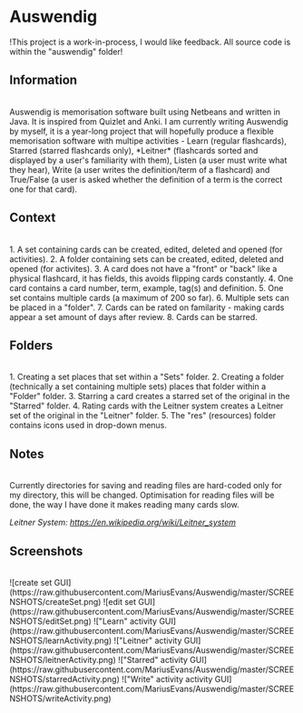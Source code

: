 # Auswendig
!This project is a work-in-process, I would like feedback. All source code is within the "auswendig" folder!

## Information
<br />
Auswendig is memorisation software built using Netbeans and written in Java. It is inspired from Quizlet and Anki. 
I am currently writing Auswendig by myself, it is a year-long project that will hopefully produce a flexible memorisation software with multipe activities - Learn (regular flashcards), Starred (starred flashcards only), *Leitner* (flashcards sorted and displayed by a user's familiarity with them), Listen (a user must write what they hear), Write (a user writes the definition/term of a flashcard) and True/False (a user is asked whether the definition of a term is the correct one for that card).

## Context
<br />
1. A set containing cards can be created, edited, deleted and opened (for activities).
2. A folder containing sets can be created, edited, deleted and opened (for activites).
3. A card does not have a "front" or "back" like a physical flashcard, it has fields, this avoids flipping cards constantly.
4. One card contains a card number, term, example, tag(s) and definition.
5. One set contains multiple cards (a maximum of 200 so far).
6. Multiple sets can be placed in a "folder".
7. Cards can be rated on familarity - making cards appear a set amount of days after review.
8. Cards can be starred.

## Folders
<br />
1. Creating a set places that set within a "Sets" folder.
2. Creating a folder (technically a set containing multiple sets) places that folder within a "Folder" folder.
3. Starring a card creates a starred set of the original in the "Starred" folder.
4. Rating cards with the Leitner system creates a Leitner set of the original in the "Leitner" folder.
5. The "res" (resources) folder contains icons used in drop-down menus.

## Notes
<br />
Currently directories for saving and reading files are hard-coded only for my directory, this will be changed.
Optimisation for reading files will be done, the way I have done it makes reading many cards slow.

*Leitner System: https://en.wikipedia.org/wiki/Leitner_system*

## Screenshots
<br />
![create set GUI](https://raw.githubusercontent.com/MariusEvans/Auswendig/master/SCREENSHOTS/createSet.png)
![edit set GUI](https://raw.githubusercontent.com/MariusEvans/Auswendig/master/SCREENSHOTS/editSet.png)
!["Learn" activity GUI](https://raw.githubusercontent.com/MariusEvans/Auswendig/master/SCREENSHOTS/learnActivity.png)
!["Leitner" activity GUI](https://raw.githubusercontent.com/MariusEvans/Auswendig/master/SCREENSHOTS/leitnerActivity.png)
!["Starred" activity GUI](https://raw.githubusercontent.com/MariusEvans/Auswendig/master/SCREENSHOTS/starredActivity.png)
!["Write" activity activity GUI](https://raw.githubusercontent.com/MariusEvans/Auswendig/master/SCREENSHOTS/writeActivity.png)
